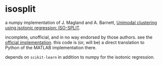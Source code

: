 # isosplit

a numpy implementation of J. Magland and A. Barnett, [Unimodal clustering using isotonic regression: ISO-SPLIT](https://arxiv.org/abs/1508.04841).

incomplete, unofficial, and in no way endorsed by those authors. see the [official implementation](https://github.com/flatironinstitute/isosplit5). this code is (or, will be) a direct translation to Python of the MATLAB implementation there.

depends on `scikit-learn` in addition to numpy for the isotonic regression.
